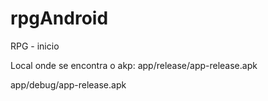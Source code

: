 # rpgAndroid
RPG - inicio

Local onde se encontra o akp:
app/release/app-release.apk

app/debug/app-release.apk
